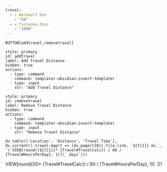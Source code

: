 ```yaml
---
travel:
  - - Werewolf Den
    - "50"
  - - Tsolenka Pass
    - "1000"
---
```

`BUTTON[addtravel,removetravel]`
```meta-bind-button
style: primary
id: addtravel
label: Add Travel Distance
hidden: true
actions:
  - type: command
    command: templater-obsidian:insert-templater
  - type: input
    str: "Add Travel Distance"
```
```meta-bind-button
style: primary
id: removetravel
label: Remove Travel Distance
hidden: true
actions:
  - type: command
    command: templater-obsidian:insert-templater
  - type: input
    str: "Remove Travel Distance"
```
```dataviewjs
dv.table(['Location', 'Distance', 'Travel Time'], dv.current().travel.map(t => [dv.page(t[0]).file.link, `${t[1]} mi.`, `\`VIEW[round((${t[1]}* {Travel#TravelCalc}) / 60 / {Travel#HoursPerDay}, 1)]\` days`]))
```

VIEW[round((10* {Travel#TravelCalc}) / 60 / {Travel#HoursPerDay}, 1)]`
21